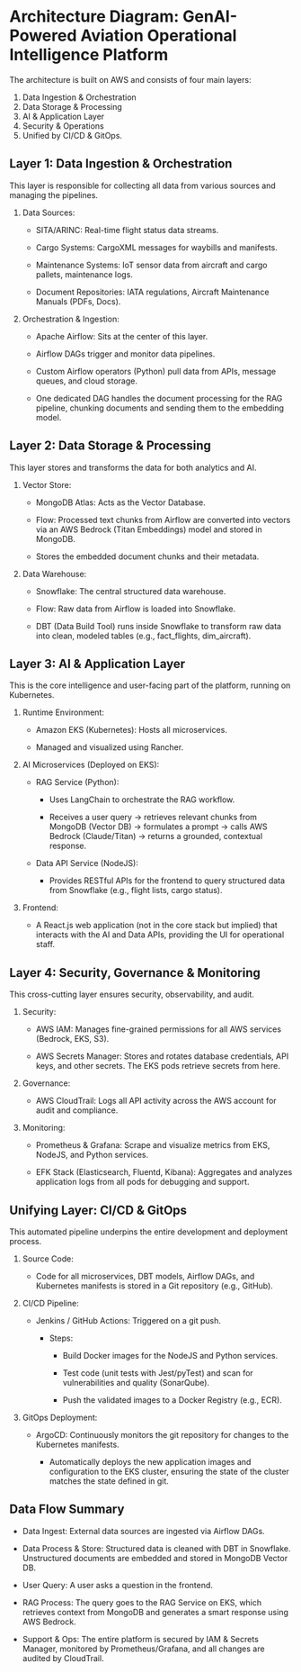 # Architecture Diagram: GenAI-Powered Aviation Operational Intelligence Platform

The architecture is built on AWS and consists of four main layers: 
1. Data Ingestion & Orchestration
2. Data Storage & Processing
3. AI & Application Layer
4. Security & Operations
5. Unified by CI/CD & GitOps.

## Layer 1: Data Ingestion & Orchestration

This layer is responsible for collecting all data from various sources and managing the pipelines.

1. Data Sources:
    - SITA/ARINC: Real-time flight status data streams.

    - Cargo Systems: CargoXML messages for waybills and manifests.

    - Maintenance Systems: IoT sensor data from aircraft and cargo pallets, maintenance logs.

    - Document Repositories: IATA regulations, Aircraft Maintenance Manuals (PDFs, Docs).

2. Orchestration & Ingestion:

    - Apache Airflow: Sits at the center of this layer.

    - Airflow DAGs trigger and monitor data pipelines.

    - Custom Airflow operators (Python) pull data from APIs, message queues, and cloud storage.

    - One dedicated DAG handles the document processing for the RAG pipeline, chunking documents and sending them to the embedding model.

## Layer 2: Data Storage & Processing

This layer stores and transforms the data for both analytics and AI.

1. Vector Store:

    - MongoDB Atlas: Acts as the Vector Database.

    - Flow: Processed text chunks from Airflow are converted into vectors via an AWS Bedrock (Titan Embeddings) model and stored in MongoDB.

    - Stores the embedded document chunks and their metadata.

2. Data Warehouse:

    - Snowflake: The central structured data warehouse.

    - Flow: Raw data from Airflow is loaded into Snowflake.

    - DBT (Data Build Tool) runs inside Snowflake to transform raw data into clean, modeled tables (e.g., fact_flights, dim_aircraft).

## Layer 3: AI & Application Layer

This is the core intelligence and user-facing part of the platform, running on Kubernetes.

1. Runtime Environment:

    - Amazon EKS (Kubernetes): Hosts all microservices.

    - Managed and visualized using Rancher.

2. AI Microservices (Deployed on EKS):

    - RAG Service (Python):

        - Uses LangChain to orchestrate the RAG workflow.

        - Receives a user query -> retrieves relevant chunks from MongoDB (Vector DB) -> formulates a prompt -> calls AWS Bedrock (Claude/Titan) -> returns a grounded, contextual response.

    - Data API Service (NodeJS):

        - Provides RESTful APIs for the frontend to query structured data from Snowflake (e.g., flight lists, cargo status).

3. Frontend:

    - A React.js web application (not in the core stack but implied) that interacts with the AI and Data APIs, providing the UI for operational staff.

## Layer 4: Security, Governance & Monitoring

This cross-cutting layer ensures security, observability, and audit.

1. Security:

    - AWS IAM: Manages fine-grained permissions for all AWS services (Bedrock, EKS, S3).

    - AWS Secrets Manager: Stores and rotates database credentials, API keys, and other secrets. The EKS pods retrieve secrets from here.

2. Governance:

    - AWS CloudTrail: Logs all API activity across the AWS account for audit and compliance.

3. Monitoring:

    - Prometheus & Grafana: Scrape and visualize metrics from EKS, NodeJS, and Python services.

    - EFK Stack (Elasticsearch, Fluentd, Kibana): Aggregates and analyzes application logs from all pods for debugging and support.

## Unifying Layer: CI/CD & GitOps

This automated pipeline underpins the entire development and deployment process.

1. Source Code:
    - Code for all microservices, DBT models, Airflow DAGs, and Kubernetes manifests is stored in a Git repository (e.g., GitHub).

2. CI/CD Pipeline:
    - Jenkins / GitHub Actions: Triggered on a git push.

        - Steps:

            - Build Docker images for the NodeJS and Python services.

            - Test code (unit tests with Jest/pyTest) and scan for vulnerabilities and quality (SonarQube).

            - Push the validated images to a Docker Registry (e.g., ECR).

3. GitOps Deployment:

    - ArgoCD: Continuously monitors the git repository for changes to the Kubernetes manifests.

        - Automatically deploys the new application images and configuration to the EKS cluster, ensuring the state of the cluster matches the state defined in git.

## Data Flow Summary

- Data Ingest: External data sources are ingested via Airflow DAGs.

- Data Process & Store: Structured data is cleaned with DBT in Snowflake. Unstructured documents are embedded and stored in MongoDB Vector DB.

- User Query: A user asks a question in the frontend.

- RAG Process: The query goes to the RAG Service on EKS, which retrieves context from MongoDB and generates a smart response using AWS Bedrock.

- Support & Ops: The entire platform is secured by IAM & Secrets Manager, monitored by Prometheus/Grafana, and all changes are audited by CloudTrail.
